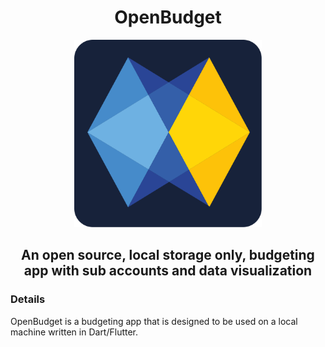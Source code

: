 <h1 align="center"> OpenBudget</h1>
<p align="center">
    <img src="docs/openbudget_logo.svg" width=300> 

<h2  align="center">An open source, local storage only, budgeting app with sub accounts and data visualization</h2>

</p>

### Details

OpenBudget is a budgeting app that is designed to be used on a local machine written in Dart/Flutter.
